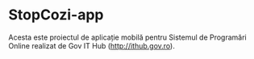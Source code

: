 # StopCozi-app
Acesta este proiectul de aplicație mobilă pentru Sistemul de Programări Online realizat de Gov IT Hub (http://ithub.gov.ro).
